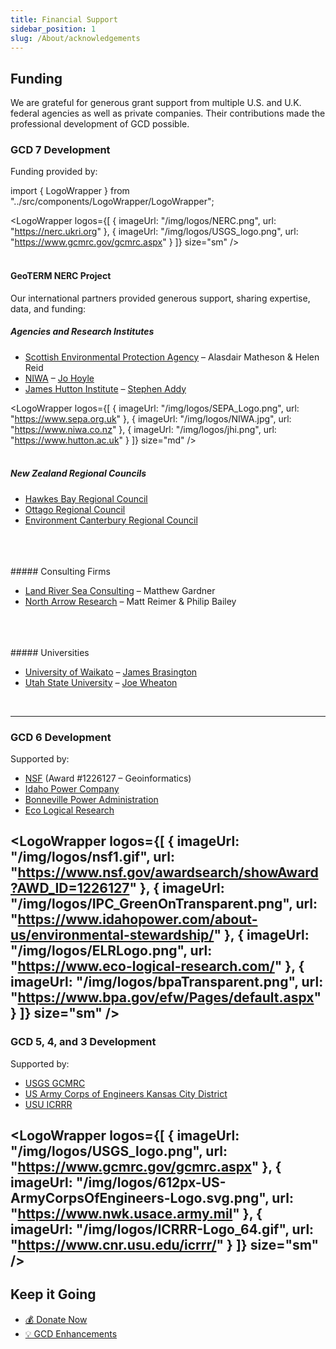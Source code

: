 ```yaml
---
title: Financial Support
sidebar_position: 1
slug: /About/acknowledgements
---
```


## Funding

We are grateful for generous grant support from multiple U.S. and U.K. federal agencies as well as private companies. Their contributions made the professional development of GCD possible.

### GCD 7 Development

Funding provided by:

import { LogoWrapper } from "../src/components/LogoWrapper/LogoWrapper";

<LogoWrapper
  logos={[
    { imageUrl: "/img/logos/NERC.png", url: "https://nerc.ukri.org" },
    { imageUrl: "/img/logos/USGS_logo.png", url: "https://www.gcmrc.gov/gcmrc.aspx" }
  ]}
  size="sm"
/>
<br /><br />

#### GeoTERM NERC Project

Our international partners provided generous support, sharing expertise, data, and funding:

##### Agencies and Research Institutes

* [Scottish Environmental Protection Agency](https://www.sepa.org.uk) – Alasdair Matheson & Helen Reid
* [NIWA](https://www.niwa.co.nz/) – [Jo Hoyle](https://www.niwa.co.nz/people/jo-hoyle)
* [James Hutton Institute](https://www.hutton.ac.uk) – [Stephen Addy](https://www.hutton.ac.uk/staff/stephen-addy)

<LogoWrapper
  logos={[
    { imageUrl: "/img/logos/SEPA_Logo.png", url: "https://www.sepa.org.uk" },
    { imageUrl: "/img/logos/NIWA.jpg", url: "https://www.niwa.co.nz" },
    { imageUrl: "/img/logos/jhi.png", url: "https://www.hutton.ac.uk" }
  ]}
  size="md"
/>
<br /><br />
##### New Zealand Regional Councils

* [Hawkes Bay Regional Council](https://www.hbrc.govt.nz/)
* [Ottago Regional Council](https://www.orc.govt.nz/)
* [Environment Canterbury Regional Council](https://www.ecan.govt.nz/)
<br />
<LogoWrapper
  logos={[
    { imageUrl: "/img/logos/HawkesBay.png", url: "https://www.hbrc.govt.nz/" },
    { imageUrl: "/img/logos/OtagoRegionalCouncil_Logo.png", url: "https://www.orc.govt.nz/" },
    { imageUrl: "/img/logos/EnvironmentCanterbury_Logo.png", url: "https://www.ecan.govt.nz/" }
  ]}
  size="sm"
/>
<br /><br />
##### Consulting Firms

* [Land River Sea Consulting](http://www.landriversea.com/) – Matthew Gardner
* [North Arrow Research](http://northarrowresearch.com) – Matt Reimer & Philip Bailey
<br />
<LogoWrapper
  logos={[
    { imageUrl: "/img/logos/NA_Logo_150pxTall.png", url: "http://northarrowresearch.com" },
    { imageUrl: "/img/logos/LandRiverSea.png", url: "http://www.landriversea.com/" }
  ]}
  size="sm"
/>
<br /><br />
##### Universities

* [University of Waikato](https://www.waikato.ac.nz) – [James Brasington](https://www.waikato.ac.nz/staff-profiles/people/jbrasing)
* [Utah State University](https://qcnr.usu.edu) – [Joe Wheaton](http://www.joewheaton.org)
<br />
<LogoWrapper
  logos={[
    { imageUrl: "/img/logos/Waikato_Logo.png", url: "https://www.waikato.ac.nz" },
    { imageUrl: "/img/logos/etal.png", url: "https://qcnr.usu.edu" }
  ]}
  size="sm"
/>

---

### GCD 6 Development

Supported by:

* [NSF](https://www.nsf.gov/awardsearch/showAward?AWD_ID=1226127) (Award #1226127 – Geoinformatics)
* [Idaho Power Company](https://www.idahopower.com/about-us/environmental-stewardship/)
* [Bonneville Power Administration](https://www.bpa.gov/efw/Pages/default.aspx)
* [Eco Logical Research](https://www.eco-logical-research.com/)

<LogoWrapper
  logos={[
    { imageUrl: "/img/logos/nsf1.gif", url: "https://www.nsf.gov/awardsearch/showAward?AWD_ID=1226127" },
    { imageUrl: "/img/logos/IPC_GreenOnTransparent.png", url: "https://www.idahopower.com/about-us/environmental-stewardship/" },
    { imageUrl: "/img/logos/ELRLogo.png", url: "https://www.eco-logical-research.com/" },
    { imageUrl: "/img/logos/bpaTransparent.png", url: "https://www.bpa.gov/efw/Pages/default.aspx" }
  ]}
  size="sm"
/>
<br />
---

### GCD 5, 4, and 3 Development

Supported by:

* [USGS GCMRC](https://www.gcmrc.gov/gcmrc.aspx)
* [US Army Corps of Engineers Kansas City District](https://www.nwk.usace.army.mil)
* [USU ICRRR](https://www.cnr.usu.edu/icrrr/)

<LogoWrapper
  logos={[
    { imageUrl: "/img/logos/USGS_logo.png", url: "https://www.gcmrc.gov/gcmrc.aspx" },
    { imageUrl: "/img/logos/612px-US-ArmyCorpsOfEngineers-Logo.svg.png", url: "https://www.nwk.usace.army.mil" },
    { imageUrl: "/img/logos/ICRRR-Logo_64.gif", url: "https://www.cnr.usu.edu/icrrr/" }
  ]}
  size="sm"
/>
<br />
---

## Keep it Going

* [💰 Donate Now](/Download/future-feature-request#want-to-donate-to-the-cause)<br />
* [💡 GCD Enhancements](/Download/future-feature-request#making-feature-requests)
